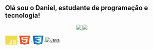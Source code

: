 ## Olá sou o Daniel, estudante de programação e tecnologia!
<div align="center">
  <a href="https://github.com/Daniel-Cristofori">
  
  <img height="180em" style="display: inline_block" src="https://github-readme-stats.vercel.app/api?username=Daniel-Cristofori&show_icons=true&theme=algolia&include_all_commits=true&count_private=true"/>
  
  <img height="180em" style="display: inline_block" src="https://github-readme-stats.vercel.app/api/top-langs/?username=Daniel-Cristofori&layout=compact&langs_count=7&theme=algolia" />
 

</div>

<div style="display: inline_block"><br>
  <img align="center" alt="Js" height="30" width="40" src="https://raw.githubusercontent.com/devicons/devicon/master/icons/javascript/javascript-plain.svg">
  <img align="center" alt="HTML" height="30" width="40" src="https://raw.githubusercontent.com/devicons/devicon/master/icons/html5/html5-original.svg">
  <img align="center" alt="CSS" height="30" width="40" src="https://raw.githubusercontent.com/devicons/devicon/master/icons/css3/css3-original.svg">
  <img align="center" alt="Java" height="30" width="40" src="https://raw.githubusercontent.com/jmnote/z-icons/master/svg/java.svg">
